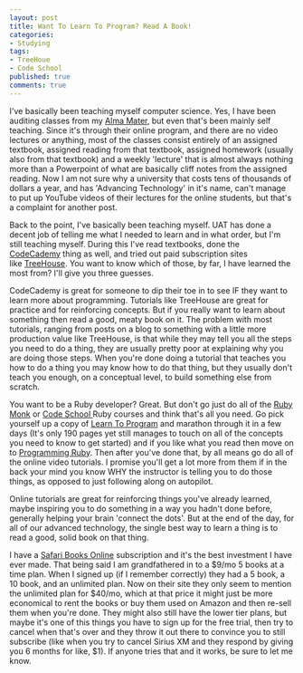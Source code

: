 ```yaml
---
layout: post
title: Want To Learn To Program? Read A Book!
categories: 
- Studying
tags: 
- TreeHoue
- Code School
published: true
comments: true
---
```

I've basically been teaching myself computer science. Yes, I have been auditing classes from my <a href="http://www.uat.edu/" target="_blank">Alma Mater</a>, but even that's been mainly self teaching. Since it's through their online program, and there are no video lectures or anything, most of the classes consist entirely of an assigned textbook, assigned reading from that textbook, assigned homework (usually also from that textbook) and a weekly 'lecture' that is almost always nothing more than a Powerpoint of what are basically cliff notes from the assigned reading. Now I am not sure why a university that costs tens of thousands of dollars a year, and has 'Advancing Technology' in it's name, can't manage to put up YouTube videos of their lectures for the online students, but that's a complaint for another post.

Back to the point, I've basically been teaching myself. UAT has done a decent job of telling me what I needed to learn and in what order, but I'm still teaching myself. During this I've read textbooks, done the <a href="http://www.codecademy.com/pyCoder84523" target="_blank">CodeCademy</a> thing as well, and tried out paid subscription sites like <a href="http://www.teamtreehouse.com/taylorhuston" target="_blank">TreeHouse</a>. You want to know which of those, by far, I have learned the most from? I'll give you three guesses.

CodeCademy is great for someone to dip their toe in to see IF they want to learn more about programming. Tutorials like TreeHouse are great for practice and for reinforcing concepts. But if you really want to learn about something then read a good, meaty book on it. The problem with most tutorials, ranging from posts on a blog to something with a little more production value like TreeHouse, is that while they may tell you all the steps you need to do a thing, they are usually pretty poor at explaining why you are doing those steps. When you're done doing a tutorial that teaches you how to do a thing you may know how to do that thing, but they usually don't teach you enough, on a conceptual level, to build something else from scratch.

You want to be a Ruby developer? Great. But don't go just do all of the <a href="https://rubymonk.com/" target="_blank">Ruby Monk</a> or <a href="https://www.codeschool.com/" target="_blank">Code School </a>Ruby courses and think that's all you need. Go pick yourself up a copy of <a href="http://www.amazon.com/Program-Second-Edition-Facets-Series/dp/1934356360" target="_blank">Learn To Program</a> and marathon through it in a few days (It's only 190 pages yet still manages to touch on all of the concepts you need to know to get started) and if you like what you read then move on to <a href="http://www.amazon.com/Programming-Ruby-1-9-2-0-Programmers/dp/1937785491/ref=pd_sim_b_4?ie=UTF8&amp;refRID=0MY0QRRBSPX4JG0A1RDT" target="_blank">Programming Ruby</a>. Then after you've done that, by all means go do all of the online video tutorials. I promise you'll get a lot more from them if in the back your mind you know WHY the instructor is telling you to do those things, as opposed to just following along on autopilot.

Online tutorials are great for reinforcing things you've already learned, maybe inspiring you to do something in a way you hadn't done before, generally helping your brain 'connect the dots'. But at the end of the day, for all of our advanced technology, the single best way to learn a thing is to read a good, solid book on that thing.

I have a <a href="https://www.safaribooksonline.com/" target="_blank">Safari Books Online</a> subscription and it's the best investment I have ever made. That being said I am grandfathered in to a $9/mo 5 books at a time plan. When I signed up (if I remember correctly) they had a 5 book, a 10 book, and an unlimited plan. Now on their site they only seem to mention the unlimited plan for $40/mo, which at that price it might just be more economical to rent the books or buy them used on Amazon and then re-sell them when you're done. They might also still have the lower tier plans, but maybe it's one of this things you have to sign up for the free trial, then try to cancel when that's over and they throw it out there to convince you to still subscribe (like when you try to cancel Sirius XM and they respond by giving you 6 months for like, $1). If anyone tries that and it works, be sure to let me know.
